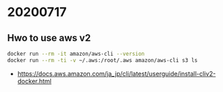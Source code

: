 # 20200717

## Hwo to use aws v2

```sh
docker run --rm -it amazon/aws-cli --version
docker run --rm -ti -v ~/.aws:/root/.aws amazon/aws-cli s3 ls
```

* https://docs.aws.amazon.com/ja_jp/cli/latest/userguide/install-cliv2-docker.html

